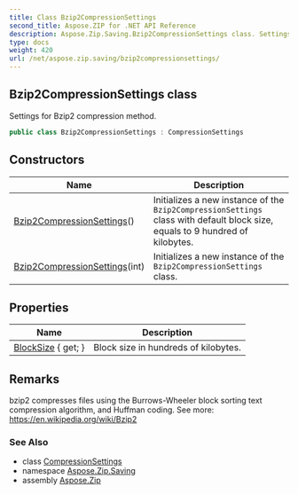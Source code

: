 ```yaml
---
title: Class Bzip2CompressionSettings
second_title: Aspose.ZIP for .NET API Reference
description: Aspose.Zip.Saving.Bzip2CompressionSettings class. Settings for Bzip2 compression method
type: docs
weight: 420
url: /net/aspose.zip.saving/bzip2compressionsettings/
---
```

## Bzip2CompressionSettings class

Settings for Bzip2 compression method.

```csharp
public class Bzip2CompressionSettings : CompressionSettings
```

## Constructors

| Name | Description |
| --- | --- |
| [Bzip2CompressionSettings](bzip2compressionsettings/#constructor)() | Initializes a new instance of the `Bzip2CompressionSettings` class with default block size, equals to 9 hundred of kilobytes. |
| [Bzip2CompressionSettings](bzip2compressionsettings/#constructor_1)(int) | Initializes a new instance of the `Bzip2CompressionSettings` class. |

## Properties

| Name | Description |
| --- | --- |
| [BlockSize](../../aspose.zip.saving/bzip2compressionsettings/blocksize/) { get; } | Block size in hundreds of kilobytes. |

## Remarks

bzip2 compresses files using the Burrows-Wheeler block sorting text compression algorithm, and Huffman coding. See more: https://en.wikipedia.org/wiki/Bzip2

### See Also

* class [CompressionSettings](../compressionsettings/)
* namespace [Aspose.Zip.Saving](../../aspose.zip.saving/)
* assembly [Aspose.Zip](../../)


